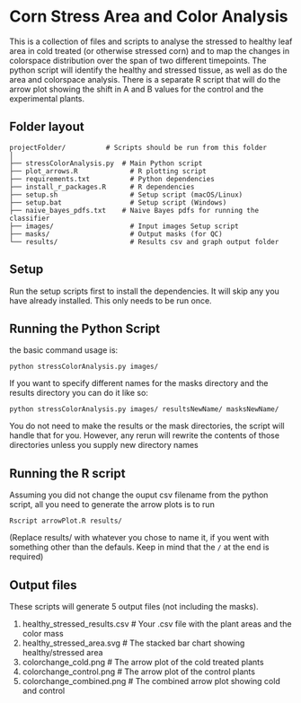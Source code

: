 # Corn Stress Area and Color Analysis
This is a collection of files and scripts to analyse the stressed to healthy
leaf area in cold treated (or otherwise stressed corn) and to map the changes
in colorspace distribution over the span of two different timepoints. The
python script will identify the healthy and stressed tissue, as well as do
the area and colorspace analysis. There is a separate R script that will
do the arrow plot showing the shift in A and B values for the control and the
experimental plants.

## Folder layout
```
projectFolder/ 			# Scripts should be run from this folder
│
├── stressColorAnalysis.py  # Main Python script
├── plot_arrows.R        	  # R plotting script
├── requirements.txt     	  # Python dependencies
├── install_r_packages.R 	  # R dependencies
├── setup.sh             	  # Setup script (macOS/Linux)
├── setup.bat            	  # Setup script (Windows)
├── naive_bayes_pdfs.txt  	# Naive Bayes pdfs for running the classifier
├── images/              	  # Input images Setup script
├── masks/               	  # Output masks (for QC)
└── results/             	  # Results csv and graph output folder
```

## Setup
Run the setup scripts first to install the dependencies. It will skip any
you have already installed. This only needs to be run once.

## Running the Python Script
the basic command usage is:

`python stressColorAnalysis.py images/`

If you want to specify different names for the masks directory and the results
directory you can do it like so:

`python stressColorAnalysis.py images/ resultsNewName/ masksNewName/`

You do not need to make the results or the mask directories, the script will handle
that for you. However, any rerun will rewrite the contents of those directories unless
you supply new directory names

## Running the R script
Assuming you did not change the ouput csv filename from the python script, all
you need to generate the arrow plots is to run

`Rscript arrowPlot.R results/`

(Replace results/ with whatever you chose to name it, if you went with something
other than the defauls. Keep in mind that the `/` at the end is required)


## Output files
These scripts will generate 5 output files (not including the masks).
1. healthy_stressed_results.csv # Your .csv file with the plant areas and the color mass
2. healthy_stressed_area.svg 	# The stacked bar chart showing healthy/stressed area
3. colorchange_cold.png		# The arrow plot of the cold treated plants
4. colorchange_control.png	# The arrow plot of the control plants
5. colorchange_combined.png	# The combined arrow plot showing cold and control
